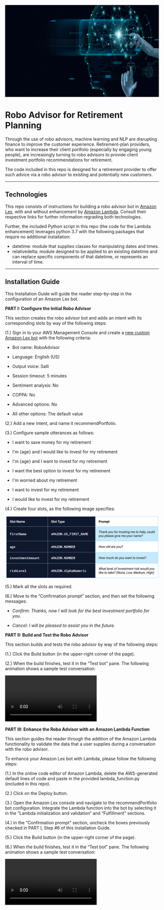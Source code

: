 <img src= "images/robo.jpeg" width="930" height="300">

# Robo Advisor for Retirement Planning

Through the use of robo advisors, machine learning and NLP are disrupting finance to improve the customer experience. Retirement-plan providers, who want to increase their client portfolio (especially by engaging young people), are increasingly turning to robo advisors to provide client investment portfolio recommendations for retirement.

The code included in this repo is designed for a retirement provider to offer such advice via a robo advisor to existing and potentially new customers.

---
## Technologies

This repo consists of instructions for building a robo advisor bot in [Amazon Lex](https://us-west-2.console.aws.amazon.com/lex/home?region=us-west-2#bots:), with and without enhancement by [Amazon Lambda](https://us-west-2.console.aws.amazon.com/lambda/home?region=us-west-2#/functions). Consult their respective links for further information regrading both technologies.

Further, the included Python script in this repo (the code for the Lambda enhancement) leverages python 3.7 with the following packages that require no additional installation:

* datetime: module that supplies classes for manipulating dates and times. 
* relativedelta: module designed to be applied to an existing datetime and can replace specific components of that datetime, or represents an interval of time.

---
## Installation Guide

This Installation Guide will guide the reader step-by-step in the configuration of an Amazon Lex bot.


__PART I: Configure the Initial Robo Advisor__

This section creates the robo advisor bot and adds an intent with its corresponding slots by way of the following steps:

(1.) Sign in to your AWS Management Console and create a [new custom Amazon Lex bot](https://us-west-2.console.aws.amazon.com/lex/home?region=us-west-2#bots:) with the following criteria:

* Bot name: RoboAdvisor

* Language: English (US)

* Output voice: Salli

* Session timeout: 5 minutes

* Sentiment analysis: No

* COPPA: No

* Advanced options: No

* All other options: The default value

(2.) Add a new intent, and name it recommendPortfolio.

(3.) Configure sample utterances as follows:

* I want to save money for my retirement

* I'm {age} and I would like to invest for my retirement

* I'm ​{age} and I want to invest for my retirement

* I want the best option to invest for my retirement

* I'm worried about my retirement

* I want to invest for my retirement

* I would like to invest for my retirement

(4.) Create four slots, as the following image specifies:

![Slots.](images/slots.png)

(5.) Mark all the slots as required.

(6.) Move to the “Confirmation prompt” section, and then set the following messages: 

* *Confirm: Thanks, now I will look for the best investment portfolio for you.*

* *Cancel: I will be pleased to assist you in the future.*


__PART II: Build and Test the Robo Advisor__

This section builds and tests the robo advisor by way of the following steps:

(1.) Click the Build button (in the upper-right corner of the page).

(2.) When the build finishes, test it in the “Test bot” pane. The following animation shows a sample test conversation:

![TestBot.](TestBot.mov)


__PART III: Enhance the Robo Advisor with an Amazon Lambda Function__ 

This section guides the reader through the addition of the Amazon Lambda functionality to validate the data that a user supplies during a conversation with the robo advisor. 

To enhance your Amazon Lex bot with Lambda, please follow the following steps:

(1.) In the online code editor of Amazon Lambda, delete the AWS-generated default lines of code and paste in the provided lambda_function.py (included in this repo).

(2.) Click on the Deploy button.

(3.) Open the Amazon Lex console and navigate to the recommendPortfolio bot configuration. Integrate the Lambda function into the bot by selecting it in the “Lambda initialization and validation” and “Fulfillment” sections.

(4.) In the “Confirmation prompt” section, uncheck the boxes previously checked in PART I, Step #6 of this installation Guide.

(5.) Click the Build button (in the upper-right corner of the page).

(6.) When the build finishes, test it in the “Test bot” pane. The following animation shows a sample test conversation:

<video src="Lambda.mov" controls="controls" style="max-width: 730px;">

---
## Contributors

Nicole Roberts,
elle.nicole.roberts@gmail.com

---
## License

[BSD 3](https://choosealicense.com/licenses/bsd-3-clause-clear/): BSD 3-clause is a permissive licence, allowing nearly unlimited freedom with the software as long as BSD copyright and license notice is included.